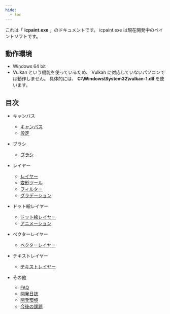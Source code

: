 ```yaml
---
hide:
  - toc
---
```


これは「 __icpaint.exe__ 」のドキュメントです。 icpaint.exe は現在開発中のペイントソフトです。


## 動作環境

+ Windows 64 bit
+ Vulkan という機能を使っているため、 Vulkan に対応していないパソコンでは動作しません。
具体的には、 __C:\Windows\System32\vulkan-1.dll__ を使います。


## 目次

+ キャンバス
    + [キャンバス](canvas.md)
    + [設定](setting.md)

+ ブラシ
    + [ブラシ](brush.md)

+ レイヤー
    + [レイヤー](layer.md)
    + [変形ツール](transform.md)
    + [フィルター](filter.md)
    + [グラデーション](gradation.md)

+ ドット絵レイヤー
    + [ドット絵レイヤー](layer_dot.md)
    + [アニメーション](animation.md)

+ ベクターレイヤー
    + [ベクターレイヤー](layer_vector.md)

+ テキストレイヤー
    + [テキストレイヤー](layer_text.md)

+ その他
    + [FAQ](faq.md)
    + [開発日誌](diary.md)
    + [開発環境](environment.md)
    + [今後の課題](issues.md)
